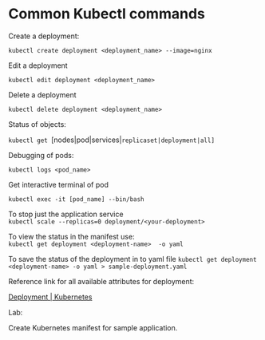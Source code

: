 # Common Kubectl commands

Create a deployment:

`kubectl create deployment <deployment_name> --image=nginx`

Edit a deployment

`kubectl edit deployment <deployment_name>`

Delete a deployment

`kubectl delete deployment <deployment_name>`

Status of objects:

`kubectl get `[nodes|pod|services|`replicaset|deployment|all]`

Debugging of pods:

`kubectl logs <pod_name>`

Get interactive terminal of pod

`kubectl exec -it [pod_name] --bin/bash`

To stop just the application service  
`kubectl scale --replicas=0 deployment/<your-deployment>`

To view the status in the manifest use:  
`kubectl get deployment <deployment-name>  -o yaml`  

To save the status of the deployment in to yaml file
`kubectl get deployment <deployment-name> -o yaml > sample-deployment.yaml`

Reference link for all available attributes for deployment:

[Deployment | Kubernetes](https://kubernetes.io/docs/reference/kubernetes-api/workload-resources/deployment-v1/)


Lab:

Create Kubernetes manifest for sample application.
